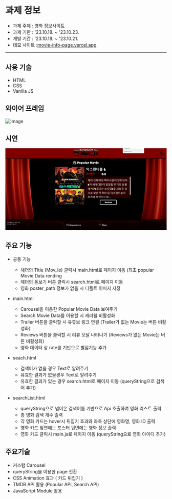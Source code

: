 # 과제 정보
- 과제 주제 : 영화 정보사이트
- 과제 기한 : '23.10.18. ~ '23.10.23.
- 개발 기간 : '23.10.18. ~ '23.10.21.
- 데모 사이트 :[movie-info-page.vercel.app](https://movie-info-page.vercel.app/)
  
<hr>

## 사용 기술
- HTML
- CSS
- Vanilla JS

## 와이어 프레임

![image](https://github.com/kms99/movieInfoPage/assets/29966870/8b1116b8-6e6d-4984-b1ae-38629295c416)

## 시연 
<img src='https://github.com/kms99/movieInfoPage/blob/780ab29e90c9a5c9c0ae3d3cdcc8259910402c25/ezgif.com-video-to-gif%20(5).gif'/>

## 주요 기능
- 공통 기능
  - 헤더의 Title (Mov_Ie) 클릭시 main.html로 페이지 이동 (최초 popular Movie Data rending 
  - 헤더의 돋보기 버튼 클릭시 search.html로 페이지 이동
  - 영화 poster_path 정보가 없을 시 디폴트 이미지 지정

- main.html
  - Carousel을 이용한 Popular Movie Data 보여주기
  - Search Movie Data를 이용할 시 캐러쉘 비활성화
  - Trailer 버튼을 클릭할 시 유튜브 링크 연결 (Trailer가 없는 Movie는 버튼 비활성화)
  - Reviews 버튼을 클릭할 시 리뷰 모달 나타나기 (Reviews가 없는 Movie는 버튼 비활성화)
  - 영화 데이터 상 rate를 기반으로 별점기능 추가

- seach.html
  - 검색어가 없을 경우 Text로 알려주기
  - 유효한 결과가 없을경우 Text로 알려주기
  - 유효한 결과가 있는 경우 search.html로 페이지 이동 (queryString으로 검색어 추가)

- searchList.html
  - queryString으로 넘어온 검색어를 기반으로 Api 호출하여 영화 리스트 출력
  - 총 영화 검색 개수 출력
  - 각 영화 카드는 hover시 뒤집기 효과와 좌측 상단에 영화명, 영화 ID 출력
  - 영화 카드 앞면에는 포스터 뒷면에는 영화 정보 출력
  - 영화 카드 클릭시 main.js로 페이지 이동 (queryString으로 영화 아이디 추가)

## 주요기술
- 커스텀 Carousel
- queryString을 이용한 page 전환
- CSS Animation 효과 ( 카드 뒤집기 )
- TMDB API 활용 (Popular API, Search API)
- JavaScript Module 활용

